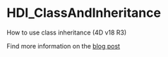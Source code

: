 # HDI_ClassAndInheritance

How to use class inheritance (4D v18 R3)

Find more information on the [blog post](https://blog.4d.com/object-oriented-programming-in-4d-manage-class-inheritance/)
